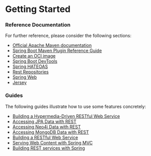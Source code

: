 # Getting Started

### Reference Documentation
For further reference, please consider the following sections:

* [Official Apache Maven documentation](https://maven.apache.org/guides/index.html)
* [Spring Boot Maven Plugin Reference Guide](https://docs.spring.io/spring-boot/docs/2.5.0/maven-plugin/reference/html/)
* [Create an OCI image](https://docs.spring.io/spring-boot/docs/2.5.0/maven-plugin/reference/html/#build-image)
* [Spring Boot DevTools](https://docs.spring.io/spring-boot/docs/2.5.0/reference/htmlsingle/#using-boot-devtools)
* [Spring HATEOAS](https://docs.spring.io/spring-boot/docs/2.5.0/reference/htmlsingle/#boot-features-spring-hateoas)
* [Rest Repositories](https://docs.spring.io/spring-boot/docs/2.5.0/reference/htmlsingle/#howto-use-exposing-spring-data-repositories-rest-endpoint)
* [Spring Web](https://docs.spring.io/spring-boot/docs/2.5.0/reference/htmlsingle/#boot-features-developing-web-applications)
* [Jersey](https://docs.spring.io/spring-boot/docs/2.5.0/reference/htmlsingle/#boot-features-jersey)

### Guides
The following guides illustrate how to use some features concretely:

* [Building a Hypermedia-Driven RESTful Web Service](https://spring.io/guides/gs/rest-hateoas/)
* [Accessing JPA Data with REST](https://spring.io/guides/gs/accessing-data-rest/)
* [Accessing Neo4j Data with REST](https://spring.io/guides/gs/accessing-neo4j-data-rest/)
* [Accessing MongoDB Data with REST](https://spring.io/guides/gs/accessing-mongodb-data-rest/)
* [Building a RESTful Web Service](https://spring.io/guides/gs/rest-service/)
* [Serving Web Content with Spring MVC](https://spring.io/guides/gs/serving-web-content/)
* [Building REST services with Spring](https://spring.io/guides/tutorials/bookmarks/)

